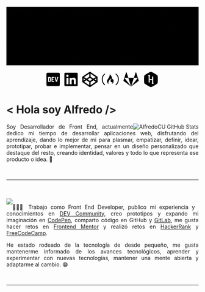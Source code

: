![I'm Alfredo](https://github.com/AlfredoCU/AlfredoCU/blob/master/img/Alfredo.gif)

<p align='center'>
  <a href="https://dev.to/alfredocu"><img height="40" src="https://github.com/AlfredoCU/AlfredoCU/blob/master/img/dev.svg"></a>&nbsp;&nbsp;
  <a href="https://mx.linkedin.com/in/alfredo-cu"><img height="40" src="https://github.com/AlfredoCU/AlfredoCU/blob/master/img/linkedin.svg"></a>&nbsp;&nbsp;
  <a href="https://codepen.io/alfredocu"><img height="40" src="https://github.com/AlfredoCU/AlfredoCU/blob/master/img/codepen.svg"></a>&nbsp;&nbsp;
  <a href="https://www.freecodecamp.org/alfredocu117"><img height="40" src="https://github.com/AlfredoCU/AlfredoCU/blob/master/img/free-code-camp.svg"></a>&nbsp;&nbsp;
  <a href="https://gitlab.com/Alfredo_CU7557"><img height="40" src="https://github.com/AlfredoCU/AlfredoCU/blob/master/img/gitlab.svg"></a>&nbsp;&nbsp;
  <a href="https://www.hackerrank.com/alfredo11cu"><img height="40" src="https://github.com/AlfredoCU/AlfredoCU/blob/master/img/hackerrank.svg"></a>
</p>

# < Hola soy Alfredo />

<a href="https://github.com/AlfredoCU?tab=repositories">
  <img align="right" src="https://github-readme-stats.vercel.app/api?username=AlfredoCU&show_icons=true&line_height=27&count_private=true&title_color=ffffff&text_color=c9cacc&icon_color=2bbc8a&bg_color=1d1f21" alt="AlfredoCU GitHub Stats" />
</a>

<p align="justify">Soy Desarrollador de Front End, actualmente dedico mi tiempo de desarrollar aplicaciones web, disfrutando del aprendizaje, dando lo mejor de mi para plasmar, empatizar, definir, idear, prototipar, probar e implementar, pensar en un diseño personalizado que destaque del resto, creando identidad, valores y todo lo que representa ese producto o idea. 💞<p>

</br>

---

</br>
</br>

<a href="https://github.com/AlfredoCU?tab=repositories">
  <img align="left" src="https://github-readme-stats.vercel.app/api/top-langs/?username=AlfredoCU&hide=asp,html&title_color=ffffff&text_color=c9cacc&icon_color=2bbc8a&bg_color=1d1f21" />
</a>

<p align="justify">👨🏻‍💻 Trabajo como Front End Developer, publico mi experiencia y conocimientos en <a href="https://dev.to/alfredocu">DEV Community</a>, creo prototipos y expando mi imaginación en <a href="https://codepen.io/alfredocu">CodePen</a>, comparto código en GitHub y <a href="https://gitlab.com/Alfredo_CU7557">GitLab</a>, me gusta hacer retos en <a href="https://www.frontendmentor.io/profile/AlfredoCU">Frontend Mentor</a> y realizó retos en <a href="https://www.hackerrank.com/alfredo11cu">HackerRank</a> y <a href="https://www.freecodecamp.org/alfredocu117">FreeCodeCamp</a>.</p>

<p align="justify">
He estado rodeado de la tecnología de desde pequeño, me gusta mantenerme informado de los avances tecnológicos, aprender y experimentar con nuevas tecnologías, mantener una mente abierta y adaptarme al cambio. 😁 </p>

</br>

---
